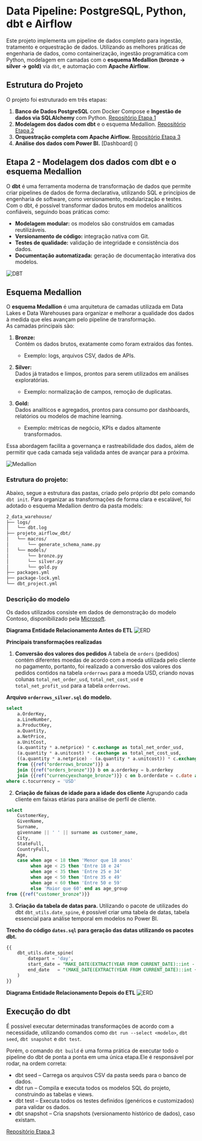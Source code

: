# Data Pipeline: PostgreSQL, Python, dbt e Airflow

Este projeto implementa um pipeline de dados completo para ingestão, tratamento e orquestração de dados. Utilizando as melhores práticas de engenharia de dados, como containerização, ingestão programática com Python, modelagem em camadas com o **esquema Medallion (bronze → silver → gold)** via `dbt`, e automação com **Apache Airflow**.

## Estrutura do Projeto
O projeto foi estruturado em três etapas:

1. **Banco de Dados PostgreSQL** com Docker Compose  e **Ingestão de dados via SQLAlchemy** com Python. [Repositório Etapa 1](https://github.com/diogo-minoru/projeto_airflow_dbt_local_setup)
2. **Modelagem dos dados com dbt** e o esquema Medallion. [Repositório Etapa 2](https://github.com/diogo-minoru/projeto_airflow_dbt_data_warehouse)
3. **Orquestração completa com Apache Airflow.** [Repositório Etapa 3](https://github.com/diogo-minoru/projeto_airflow_dbt_airflow)
4. **Análise dos dados com Power BI.** [Dashboard] ()

## Etapa 2 - Modelagem dos dados com dbt e o esquema Medallion

O **dbt** é uma ferramenta moderna de transformação de dados que permite criar pipelines de dados de forma declarativa, utilizando SQL e princípios de engenharia de software, como versionamento, modularização e testes.  
Com o dbt, é possível transformar dados brutos em modelos analíticos confiáveis, seguindo boas práticas como:

- **Modelagem modular:** os modelos são construídos em camadas reutilizáveis.  
- **Versionamento de código:** integração nativa com Git.  
- **Testes de qualidade:** validação de integridade e consistência dos dados.  
- **Documentação automatizada:** geração de documentação interativa dos modelos.

![DBT](dbt.png)

## Esquema Medallion

O **esquema Medallion** é uma arquitetura de camadas utilizada em Data Lakes e Data Warehouses para organizar e melhorar a qualidade dos dados à medida que eles avançam pelo pipeline de transformação.  
As camadas principais são:

1. **Bronze:**  
   Contém os dados brutos, exatamente como foram extraídos das fontes.  
   - Exemplo: logs, arquivos CSV, dados de APIs.  

2. **Silver:**  
   Dados já tratados e limpos, prontos para serem utilizados em análises exploratórias.  
   - Exemplo: normalização de campos, remoção de duplicatas.  

3. **Gold:**  
   Dados analíticos e agregados, prontos para consumo por dashboards, relatórios ou modelos de machine learning.  
   - Exemplo: métricas de negócio, KPIs e dados altamente transformados.

Essa abordagem facilita a governança e rastreabilidade dos dados, além de permitir que cada camada seja validada antes de avançar para a próxima.

![Medallion](medallion.png)

### **Estrutura do projeto:**
Abaixo, segue a estrutura das pastas, criado pelo próprio dbt pelo comando `dbt init`. Para organizar as transformações de forma clara e escalável, foi adotado o esquema Medallion dentro da pasta models:

```bash
2_data_warehouse/
├── logs/
│   └── dbt.log
├── projeto_airflow_dbt/
│   └── macros/
│       └── generate_schema_name.py
│   └── models/
│       └── bronze.py
│       └── silver.py
│       └── gold.py
├── packages.yml
├── package-lock.yml
└── dbt_project.yml
```

### **Descrição do modelo**
Os dados utilizados consiste em dados de demonstração do modelo Contoso, disponibilizado pela [Microsoft](https://github.com/sql-bi/Contoso-Data-Generator-V2).


**Diagrama Entidade Relacionamento Antes do ETL**
![ERD](erd_antes.png)

**Principais transformações realizadas**
1. **Conversão dos valores dos pedidos**
A tabela de `orders` (pedidos) contém diferentes moedas de acordo com a moeda utilizada pelo cliente no pagamento, portanto, foi realizado a conversão dos valores dos pedidos contidos na tabela `orderrows` para a moeda USD, criando novas colunas `total_net_order_usd`, `total_net_cost_usd` e `total_net_profit_usd` para a tabela `orderrows`.

**Arquivo `orderrows_silver.sql` do modelo.**
```sql
select 
    a.OrderKey,
	a.LineNumber,
	a.ProductKey,
	a.Quantity,
	a.NetPrice,
	a.UnitCost,
	(a.quantity * a.netprice) * c.exchange as total_net_order_usd,
	(a.quantity * a.unitcost) * c.exchange as total_net_cost_usd,
	((a.quantity * a.netprice) - (a.quantity * a.unitcost)) * c.exchange as total_net_profit_usd
	from {{ref("orderrows_bronze")}} a
    join {{ref("orders_bronze")}} b on a.orderkey = b.orderkey
    join {{ref("currencyexchange_bronze")}} c on b.orderdate = c.date and b.currencycode = c.fromcurrency
where c.tocurrency = 'USD'
```

2. **Criação de faixas de idade para a idade dos cliente**
Agrupando cada cliente em faixas etárias para análise de perfil de cliente.

```sql
select 
    CustomerKey,
    GivenName,
    Surname,
    givenname || ' ' || surname as customer_name,
    City,
    StateFull,
    CountryFull,
    Age,
    case when age < 18 then 'Menor que 18 anos'
         when age < 25 then 'Entre 18 e 24'
         when age < 35 then 'Entre 25 e 34'
         when age < 50 then 'Entre 35 e 49'
         when age < 60 then 'Entre 50 e 59'
         else 'Maior que 60' end as age_group
from {{ref("customer_bronze")}}
```

3. **Criação da tabela de datas para.**
Utilizando o pacote de utilizades do dbt `dbt_utils.date_spine`, é possível criar uma tabela de datas, tabela essencial para análise temporal em modelos no Power BI.

**Trecho do código `dates.sql` para geração das datas utilizando os pacotes dbt.**
```sql
{{
    dbt_utils.date_spine(
        datepart = 'day',
        start_date = "MAKE_DATE(EXTRACT(YEAR FROM CURRENT_DATE)::int - 10, 1, 1)",
        end_date   = "(MAKE_DATE(EXTRACT(YEAR FROM CURRENT_DATE)::int + 1, 12, 31) + 1)"
    )
}}
```

**Diagrama Entidade Relacionamento Depois do ETL**
![ERD](erd_depois.png)

## Execução do dbt

É possível executar determinadas transformações de acordo com a necessidade, utilizando comandos como `dbt run --select <modelo>`, `dbt seed`, `dbt snapshot` e `dbt test`.

Porém, o comando `dbt build` é uma forma prática de executar todo o pipeline do dbt de ponta a ponta em uma única etapa.Ele é responsável por rodar, na ordem correta:

- dbt seed – Carrega os arquivos CSV da pasta seeds para o banco de dados.
- dbt run – Compila e executa todos os modelos SQL do projeto, construindo as tabelas e views.
- dbt test – Executa todos os testes definidos (genéricos e customizados) para validar os dados.
- dbt snapshot – Cria snapshots (versionamento histórico de dados), caso existam.

[Repositório Etapa 3](https://github.com/diogo-minoru/projeto_airflow_dbt_airflow)